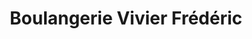 ---
title: "Boulangerie Vivier Frédéric"
url: /bagnols-sur-ceze/boulangerie-vivier-frederic/
shop: boulangerie
---